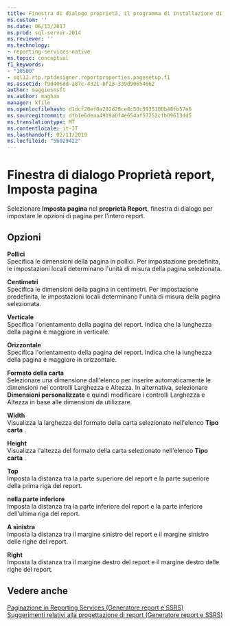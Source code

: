 ```yaml
---
title: Finestra di dialogo proprietà, il programma di installazione di pagina report | Microsoft Docs
ms.custom: ''
ms.date: 06/13/2017
ms.prod: sql-server-2014
ms.reviewer: ''
ms.technology:
- reporting-services-native
ms.topic: conceptual
f1_keywords:
- "10500"
- sql12.rtp.rptdesigner.reportproperties.pagesetup.f1
ms.assetid: f9d406dd-a87c-4321-bf23-339d90654062
author: maggiesmsft
ms.author: maghan
manager: kfile
ms.openlocfilehash: d1dcf20ef0a282d28ce8c50c5935100b48fb57e6
ms.sourcegitcommit: dfb1e6deaa4919a0f4e654af57252cfb09613dd5
ms.translationtype: MT
ms.contentlocale: it-IT
ms.lasthandoff: 02/11/2019
ms.locfileid: "56029422"
---
```

# <a name="report-properties-dialog-box-page-setup"></a>Finestra di dialogo Proprietà report, Imposta pagina
  Selezionare **Imposta pagina** nel **proprietà Report**, finestra di dialogo per impostare le opzioni di pagina per l'intero report.  
  
## <a name="options"></a>Opzioni  
 **Pollici**  
 Specifica le dimensioni della pagina in pollici. Per impostazione predefinita, le impostazioni locali determinano l'unità di misura della pagina selezionata.  
  
 **Centimetri**  
 Specifica le dimensioni della pagina in centimetri. Per impostazione predefinita, le impostazioni locali determinano l'unità di misura della pagina selezionata.  
  
 **Verticale**  
 Specifica l'orientamento della pagina del report. Indica che la lunghezza della pagina è maggiore in verticale.  
  
 **Orizzontale**  
 Specifica l'orientamento della pagina del report. Indica che la lunghezza della pagina è maggiore in orizzontale.  
  
 **Formato della carta**  
 Selezionare una dimensione dall'elenco per inserire automaticamente le dimensioni nei controlli Larghezza e Altezza. In alternativa, selezionare **Dimensioni personalizzate** e quindi modificare i controlli Larghezza e Altezza in base alle dimensioni da utilizzare.  
  
 **Width**  
 Visualizza la larghezza del formato della carta selezionato nell'elenco **Tipo carta** .  
  
 **Height**  
 Visualizza l'altezza del formato della carta selezionato nell'elenco **Tipo carta** .  
  
 **Top**  
 Imposta la distanza tra la parte superiore del report e la parte superiore della prima riga del report.  
  
 **nella parte inferiore**  
 Imposta la distanza tra la parte inferiore del report e la parte inferiore dell'ultima riga del report.  
  
 **A sinistra**  
 Imposta la distanza tra il margine sinistro del report e il margine sinistro delle righe del report.  
  
 **Right**  
 Imposta la distanza tra il margine destro del report e il margine destro delle righe del report.  
  
## <a name="see-also"></a>Vedere anche  
 [Paginazione in Reporting Services &#40;Generatore report e SSRS&#41;](report-design/pagination-in-reporting-services-report-builder-and-ssrs.md)   
 [Suggerimenti relativi alla progettazione di report &#40;Generatore report e SSRS&#41;](report-design/report-design-tips-report-builder-and-ssrs.md)  
  
  
